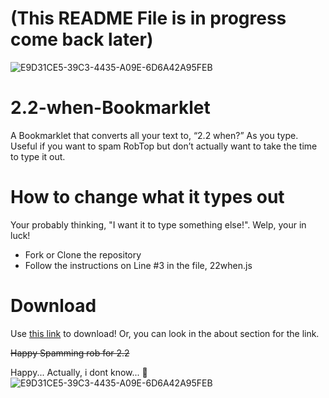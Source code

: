 # (This README File is in progress come back later)

![E9D31CE5-39C3-4435-A09E-6D6A42A95FEB](https://user-images.githubusercontent.com/78216950/110800984-c3da8180-824a-11eb-9577-b2e94ec66184.gif)
# 2.2-when-Bookmarklet
A Bookmarklet that converts all your text to, “2.2 when?” As you type. Useful if you want to spam RobTop but don’t actually want to take the time to type it out.

# How to change what it types out
Your probably thinking, "I want it to type something else!". Welp, your in luck!

- Fork or Clone the repository
- Follow the instructions on Line #3 in the file, 22when.js

# Download

Use [this link](https://shadowbreakergd.github.io/2.2-when-Bookmarklet/) to download! Or, you can look in the about section for the link.

~~Happy Spamming rob for 2.2~~

Happy... Actually, i dont know... :thinking:
![E9D31CE5-39C3-4435-A09E-6D6A42A95FEB](https://user-images.githubusercontent.com/78216950/110800984-c3da8180-824a-11eb-9577-b2e94ec66184.gif)
